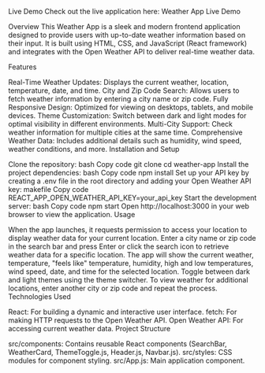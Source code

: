 Live Demo
Check out the live application here: Weather App Live Demo

Overview
This Weather App is a sleek and modern frontend application designed to provide users with up-to-date weather information based on their input. It is built using HTML, CSS, and JavaScript (React framework) and integrates with the Open Weather API to deliver real-time weather data.

Features

Real-Time Weather Updates: Displays the current weather, location, temperature, date, and time.
City and Zip Code Search: Allows users to fetch weather information by entering a city name or zip code.
Fully Responsive Design: Optimized for viewing on desktops, tablets, and mobile devices.
Theme Customization: Switch between dark and light modes for optimal visibility in different environments.
Multi-City Support: Check weather information for multiple cities at the same time.
Comprehensive Weather Data: Includes additional details such as humidity, wind speed, weather conditions, and more.
Installation and Setup

Clone the repository:
bash
Copy code
git clone <repository-url>
cd weather-app
Install the project dependencies:
bash
Copy code
npm install
Set up your API key by creating a .env file in the root directory and adding your Open Weather API key:
makefile
Copy code
REACT_APP_OPEN_WEATHER_API_KEY=your_api_key
Start the development server:
bash
Copy code
npm start
Open http://localhost:3000 in your web browser to view the application.
Usage

When the app launches, it requests permission to access your location to display weather data for your current location.
Enter a city name or zip code in the search bar and press Enter or click the search icon to retrieve weather data for a specific location.
The app will show the current weather, temperature, "feels like" temperature, humidity, high and low temperatures, wind speed, date, and time for the selected location.
Toggle between dark and light themes using the theme switcher.
To view weather for additional locations, enter another city or zip code and repeat the process.
Technologies Used

React: For building a dynamic and interactive user interface.
fetch: For making HTTP requests to the Open Weather API.
Open Weather API: For accessing current weather data.
Project Structure

src/components: Contains reusable React components (SearchBar, WeatherCard, ThemeToggle.js, Header.js, Navbar.js).
src/styles: CSS modules for component styling.
src/App.js: Main application component.
